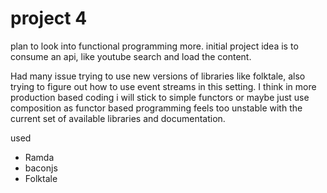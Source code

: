 # project 4

plan to look into functional programming more.
initial project idea is to consume an api, like youtube search and load the content.

Had many issue trying to use new versions of libraries like folktale, also trying to figure out how to use event streams in this setting. I think in more production based coding i will stick to simple functors or maybe just use composition as functor based programming feels too unstable with the current set of available libraries and documentation.

used
- Ramda
- baconjs
- Folktale
